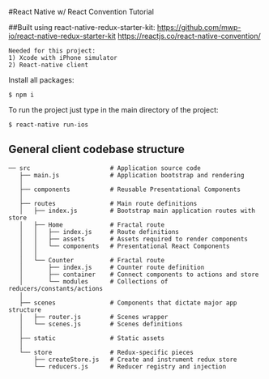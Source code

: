 #React Native w/ React Convention Tutorial

##Built using react-native-redux-starter-kit:
https://github.com/mwp-io/react-native-redux-starter-kit
https://reactjs.co/react-native-convention/

```
Needed for this project:
1) Xcode with iPhone simulator
2) React-native client
```
Install all packages:
```
$ npm i
```

To run the project just type in the main directory of the project:
```
$ react-native run-ios
```

## General client codebase structure
```
── src                      # Application source code
   ├── main.js              # Application bootstrap and rendering
   │
   ├── components           # Reusable Presentational Components
   │
   ├── routes               # Main route definitions
   │   ├── index.js         # Bootstrap main application routes with store
   │   ├── Home             # Fractal route
   │   │   ├── index.js     # Route definitions
   │   │   ├── assets       # Assets required to render components
   │   │   └── components   # Presentational React Components
   │   │
   │   └── Counter          # Fractal route
   │       ├── index.js     # Counter route definition
   │       ├── container    # Connect components to actions and store
   │       └── modules      # Collections of reducers/constants/actions
   │
   ├── scenes               # Components that dictate major app structure
   │   ├── router.js        # Scenes wrapper
   │   └── scenes.js        # Scenes definitions
   │
   ├── static               # Static assets
   │
   └── store                # Redux-specific pieces
       ├── createStore.js   # Create and instrument redux store
       └── reducers.js      # Reducer registry and injection
```
